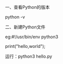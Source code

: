 一、查看Python的版本

python -v 

二、新建Python文件

eg:\#!/usr/bin/env python3

print\("hello,world"\);

运行：python3 hello.py

